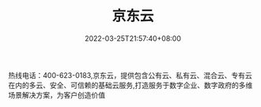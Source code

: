 ﻿---
weight: 
title: "京东云"
description: "热线电话：400-623-0183,京东云，提供包含公有云、私有云、混合云、专有云在内的多云、安全、可信赖的基础云服务,打造服务于数字企业、数字政府的多维场景解决方案，为客户创造价值"
date: 2022-03-25T21:57:40+08:00
lastmod: 2022-03-25T16:45:40+08:00
draft: false
authors: ["Metabd"]
featuredImage: "594.jpg"
link: "https://www.jdcloud.com/cn/"
tags: ["京东云","云计算"]
categories: ["navigation"]
navigation: ["云计算"]
lightgallery: true
toc: true
pinned: false
recommend: false
recommend1: false
---
热线电话：400-623-0183,京东云，提供包含公有云、私有云、混合云、专有云在内的多云、安全、可信赖的基础云服务,打造服务于数字企业、数字政府的多维场景解决方案，为客户创造价值
